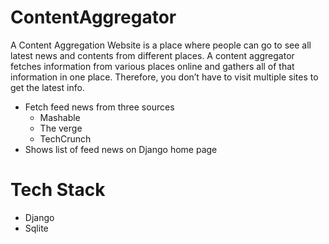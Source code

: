 # ContentAggregator
A Content Aggregation Website is a place where people can go to see all latest news and contents from different places.
A content aggregator fetches information from various places online and gathers all of that information in one place. Therefore, you don’t have to visit multiple sites to get the latest info.

* Fetch feed news from three sources
  * Mashable
  * The verge
  * TechCrunch
* Shows list of feed news on Django home page
  
# Tech Stack
* Django
* Sqlite
